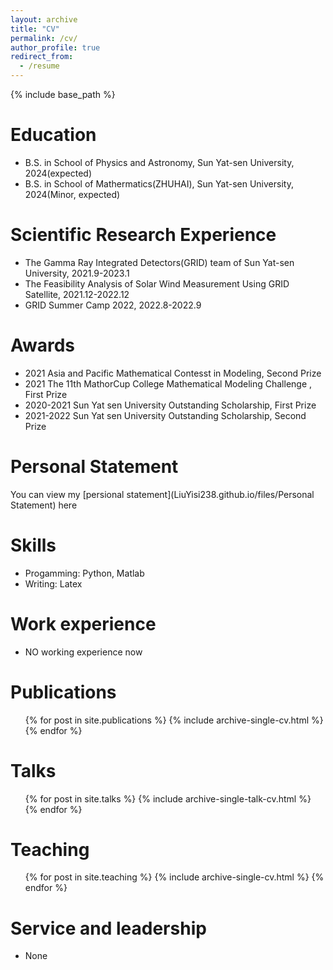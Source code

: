 ```yaml
---
layout: archive
title: "CV"
permalink: /cv/
author_profile: true
redirect_from:
  - /resume
---
```


{% include base_path %}

Education
======
* B.S. in School of Physics and Astronomy, Sun Yat-sen University, 2024(expected)
* B.S. in School of Mathermatics(ZHUHAI), Sun Yat-sen University, 2024(Minor, expected)

Scientific Research Experience
=====
* The Gamma Ray Integrated Detectors(GRID) team of Sun Yat-sen University, 2021.9-2023.1
* The Feasibility Analysis of Solar Wind Measurement Using GRID Satellite, 2021.12-2022.12
* GRID Summer Camp 2022, 2022.8-2022.9

Awards
=====
* 2021 Asia and Pacific Mathematical Contesst in Modeling, Second Prize
* 2021 The 11th MathorCup College Mathematical Modeling Challenge , First Prize
* 2020-2021 Sun Yat sen University Outstanding Scholarship, First Prize
* 2021-2022 Sun Yat sen University Outstanding Scholarship, Second Prize

Personal Statement
=====
You can view my [persional statement](LiuYisi238.github.io/files/Personal Statement) here

Skills
======
* Progamming: Python, Matlab
* Writing: Latex

Work experience
======
* NO working experience now

Publications
======
  <ul>{% for post in site.publications %}
    {% include archive-single-cv.html %}
  {% endfor %}</ul>
  
Talks
======
  <ul>{% for post in site.talks %}
    {% include archive-single-talk-cv.html %}
  {% endfor %}</ul>
  
Teaching
======
  <ul>{% for post in site.teaching %}
    {% include archive-single-cv.html %}
  {% endfor %}</ul>

Service and leadership
======
* None
